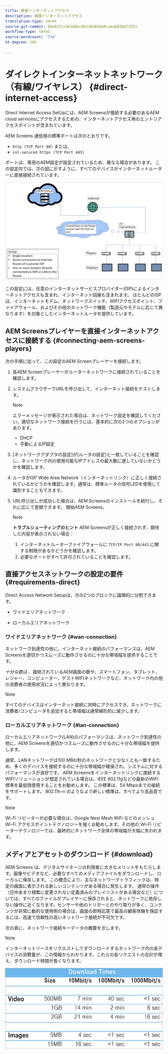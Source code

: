 ```yaml
---
title: 直接インターネットアクセス
description: 直接インターネットアクセス
translation-type: tm+mt
source-git-commit: 0be82fcc46166ec0613bd658a0caeab83bd72551
workflow-type: tm+mt
source-wordcount: '714'
ht-degree: 28%

---
```



# ダイレクトインターネットネットワーク（有線/ワイヤレス） {#direct-internet-access}

Direct Internet Access SetUpには、AEM Screensが接続する必要のあるAEM cloud servicesにアクセスするための、インターネットアクセス用のエントリアクセスポイントが含まれています。

AEM Screens 通信用の標準ポートは次のとおりです。
* `http (TCP Port 80)`
または、
* `ssl-secured https (TCP Port 443)`

ポートは、専用のAEM設定が設定されているため、異なる場合があります。 この設定内では、次の図に示すように、すべてのデバイスがインターネットルーターに直接接続されています。

![](/help/assets/direct-access-2.png)

この設定には、任意のインターネットサービスプロバイダー(ISP)によるインターネットアクセスも含まれ、インターネット回線も含まれます。 ほとんどのISPは、インターネットモデム、ネットワークスイッチ、WIFIアクセスポイント、ファイアウォール、およびその他のネットワーク機能（製造元やモデルに応じて異なります）を対象としたインターネットルータを提供しています。

## AEM Screensプレイヤーを直接インターネットアクセスに接続する {#connecting-aem-screens-players}

次の手順に従って、この設定のAEM Screenプレーヤーを接続します。

1. 各AEM Screenプレーヤーがルーターネットワークに接続されていることを確認します。
1. システムブラウザーでURLを呼び出して、インターネット接続をテストします。

   >[!NOTE]
   >エラーメッセージが表示された場合は、ネットワーク設定を確認してください。適切なネットワーク接続を行うには、基本的に次の2つのオプションがあります。
   >* DHCP
   >* 手動によるIP設定


1. [ネットワークアダプタの設定]が[ルータの設定]と一致していることを確認し、ネットワーク内の使用可能なIPアドレスの最大数に達していないかどうかを確認します。

1. ルータがISP Wide Area Network（インターネットリンク）に正しく接続されているかどうかを確認します。通常は、標準ルータの信号LEDを使用して識別することもできます。
1. URL呼び出しが成功した場合は、AEM Screensのインストールを続行し、それに応じて登録できます。 開始AEM Screens。

   >[!NOTE]
   >**トラブルシューティングのヒント**
   >AEM Screensが正しく接続されず、期待した内容が表示されない場合：
   >
   >1. インターネットルーターファイアウォールに `TCP/IP Port 80/443` に関する制限があるかどうかを確認します。
   >1. 必要なポートがすべて許可されていることを確認します。


## 直接アクセスネットワークの設定の要件 {#requirements-direct}

Direct Access Network Setupは、次の2つのブロックに論理的に分割できます。

* ワイドエリアネットワーク

* ローカルエリアネットワーク

### ワイドエリアネットワーク {#wan-connection}

ネットワーク到達性の他に、インターネット接続のパフォーマンスは、AEM Screensを適切かつスムーズに動作させるのに十分な帯域幅を提供することです。

*十分な数は* 、接続されているAEM画面の数や、スマートフォン、タブレット、レジャー、コンピューター、ゲストWIFIネットワークなど、ネットワーク内の他の消費者の使用状況によって異なります。

>[!NOTE]
>すべてのデバイスはインターネット接続に同時にアクセスでき、ネットワークに消費者/コンピュータを追加すると帯域幅は通常線形的に減少します。

### ローカルエリアネットワーク {#lan-connection}

ローカルエリアネットワーク(LAN)のパフォーマンスは、ネットワーク到達性の他に、AEM Screensを適切かつスムーズに動作させるのに十分な帯域幅を提供します。

通常、LANネットワークは100 MBit/秒のネットワークと少なくとも一致するため、多くのデバイスを接続するのに十分な帯域幅が確保され、システムに対するパフォーマンスが良好です。
AEM Screensをインターネットリンクに接続するWIFIソリューションが想定されている場合は、IEEE 802.11gなどの最新のWIFI標準を最低限使用することをお勧めします。 この標準は、54 Mbpsまでの接続をサポートします。 802.11h-n のような*より新しい*&#x200B;標準は、すべてより高品質です。

>[!NOTE]
>Wi-Fi リピーターが必要な場合は、Google Nest Mesh WiFi などのメッシュ Wi-Fi アクセスポイントテクノロジーを強くお勧めします。その他の Wi-Fi リピーターテクノロジーでは、最終的にネットワーク全体の帯域幅が大幅に失われます。

## メディアとアセットのダウンロード {#download}

AEM Screens は、デジタルサイネージの利用者に大きなメリットをもたらします。画像やビデオなど、必要なすべてのメディアファイルをダウンロードし、ローカルに保存します。 この概念により、主なネットワークトラフィックは、特定の画面に表示される新しいコンテンツがある場合に発生します。
通常の操作（日中あまり頻繁に変更されない定義済みのプレイリストがある場合など）については、すべてのファイルがプレイヤーに保存されると、ネットワークに依存しない操作に近くなります。センサーや他のトリガーとのやり取りが多く、コンテンツが非常に動的な使用例の場合は、画面の即時応答で最高の顧客体験を保証するには、高速で信頼性の高いネットワーク接続が不可欠です。

次の表に、ネットワーク接続キーデータの概要を示します。

>[!NOTE]
>インターネットソースをリクエストしてダウンロードするネットワーク内の各デバイスの消費量が、この情報からわかります。これらの各リクエストの合計が増え、ダウンロード時間が長くなります。

![](/help/assets/download-times-direct.png)


